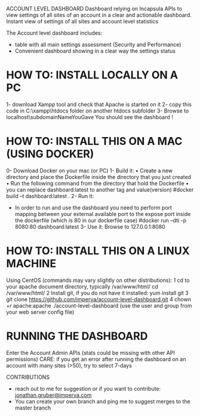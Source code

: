 ACCOUNT LEVEL DASHBOARD
Dashboard relying on Incapsula APIs to view settings of all sites of an account in a clear and actionable dashboard.
Instant view of settings of all sites and account level statistics

The Account level dashboard includes:
- table with all main settings assessment (Security and Performance)
- Convenient dashboard showing in a clear way the settings status


# HOW TO: INSTALL LOCALLY ON A PC
1- download Xampp tool and check that Apache is started on it
2- copy this code in C:\xampp\htdocs folder on another htdocs subfolder
3- Browse to localhost\subdomainNameYouGave
You should see the dashboard !


# HOW TO: INSTALL THIS ON A MAC (USING DOCKER)
0- Download Docker on your mac (or PC)
1- Build it:
•	Create a new directory and place the Dockerfile inside the directory that you just created
•	Run the following command from the directory that hold the Dockerfile
•	you can replace dashboard:latest to another tag and value(version)
#docker build –t dashboard:latest .
2- Run it:
- In order to run and use the dashboard you need to perform port mapping between your external available port to the expose port inside the dockerfile (which is 80 in our dockerfile case)
#docker run –dti -p 8080:80 dashboard:latest
3- Use it:
Browse to 127.0.0.1:8080


# HOW TO: INSTALL THIS ON A LINUX MACHINE
Using CentOS (commands may vary slightly on other distributions):
1	cd to your apache document directory, typically /var/www/html/
	cd /var/www/html/
2	Install git, if you do not have it installed:
	yum install git
3	git clone https://github.com/imperva/account-level-dashboard.git
4	chown +r apache:apache ./account-level-dashboard  (use the user and group from your web server config file)


# RUNNING THE DASHBOARD
Enter the Account Admin APIs (stats could be missing with other API permissions)
CARE:
if you get an error after running the dashboard on an account with many sites (>50), try to select 7-days


CONTRIBUTIONS
- reach out to me for suggestion or if you want to contribute: jonathan.gruber@imperva.com
- You can create your own branch and ping me to suggest merges to the master branch
